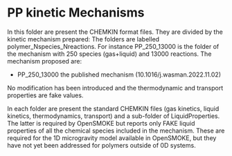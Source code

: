 # PP kinetic Mechanisms

In this folder are present the CHEMKIN format files.
They are divided by the kinetic mechanism prepared:
The folders are labelled polymer_Nspecies_Nreactions. For instance PP_250_13000 
is the folder of the mechanism with 250 species (gas+liquid) and 13000 reactions.
The mechanism proposed are:
- PP_250_13000 the published mechanism (10.1016/j.wasman.2022.11.02) 

No modification has been introduced and the thermodynamic and transport 
properties are fake values.

In each folder are present the standard CHEMKIN files (gas kinetics, liquid kinetics, 
thermodynamics, transport) and a sub-folder of LiquidProperties.
The latter is required by OpenSMOKE but reports only FAKE liquid properties of
all the chemical species included in the mechanism. These are required for the 
1D microgravity model available in OpenSMOKE, but they have not yet been addressed 
for polymers outside of 0D systems.  
 